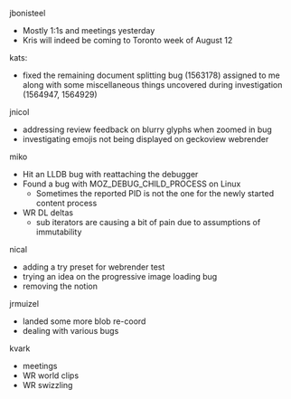 jbonisteel
  * Mostly 1:1s and meetings yesterday
  * Kris will indeed be coming to Toronto week of August 12

kats:
  * fixed the remaining document splitting bug (1563178) assigned to me along with some miscellaneous things uncovered during investigation (1564947, 1564929)

jnicol
  * addressing review feedback on blurry glyphs when zoomed in bug
  * investigating emojis not being displayed on geckoview webrender

miko
  * Hit an LLDB bug with reattaching the debugger
  * Found a bug with MOZ_DEBUG_CHILD_PROCESS on Linux
    * Sometimes the reported PID is not the one for the newly started content process
  * WR DL deltas
    * sub iterators are causing a bit of pain due to assumptions of immutability

nical
  * adding a try preset for webrender test
  * trying an idea on the progressive image loading bug
  * removing the notion

jrmuizel
  * landed some more blob re-coord
  * dealing with various bugs

kvark
  * meetings
  * WR world clips
  * WR swizzling
